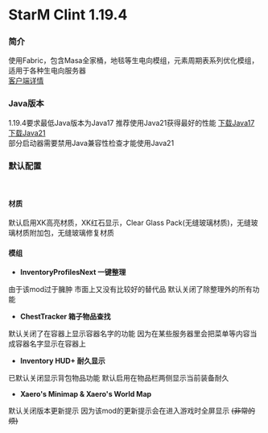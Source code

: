 # StarM Clint 1.19.4

### 简介
使用Fabric，包含Masa全家桶，地毯等生电向模组，元素周期表系列优化模组，适用于各种生电向服务器<br>
[客户端详情](https://starm.team/#/downloads/mc/clientinfo/1.19.4)

### Java版本

1.19.4要求最低Java版本为Java17 推荐使用Java21获得最好的性能 [下载Java17](https://www.oracle.com/cn/java/technologies/downloads/#java17) [下载Java21](https://www.oracle.com/cn/java/technologies/downloads/#java21) <br> 部分启动器需要禁用Java兼容性检查才能使用Java21

### 默认配置
<br>

#### 材质

默认启用XK高亮材质，XK红石显示，Clear Glass Pack(无缝玻璃材质)，无缝玻璃材质附加包，无缝玻璃修复材质

#### 模组

- **InventoryProfilesNext 一键整理**

由于该mod过于臃肿 市面上又没有比较好的替代品 默认关闭了除整理外的所有功能

- **ChestTracker 箱子物品查找**

默认关闭了在容器上显示容器名字的功能 因为在某些服务器里会把菜单等内容当成容器名字显示在容器上

- **Inventory HUD+ 耐久显示**

已默认关闭显示背包物品功能
默认启用在物品栏两侧显示当前装备耐久

- **Xaero's Minimap & Xaero's World Map**

默认关闭版本更新提示 因为该mod的更新提示会在进入游戏时全屏显示 <s>(非常的烦)</s>